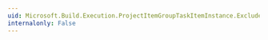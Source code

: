 ```yaml
---
uid: Microsoft.Build.Execution.ProjectItemGroupTaskItemInstance.ExcludeLocation
internalonly: False
---
```

